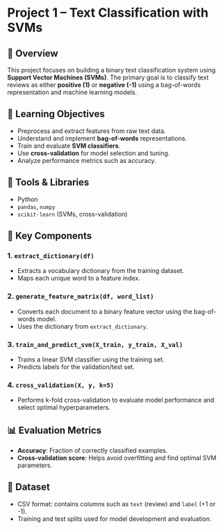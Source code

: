 # Project 1 – Text Classification with SVMs

## 📄 Overview
This project focuses on building a binary text classification system using **Support Vector Machines (SVMs)**. The primary goal is to classify text reviews as either **positive (1)** or **negative (-1)** using a bag-of-words representation and machine learning models.

## 🧠 Learning Objectives
- Preprocess and extract features from raw text data.
- Understand and implement **bag-of-words** representations.
- Train and evaluate **SVM classifiers**.
- Use **cross-validation** for model selection and tuning.
- Analyze performance metrics such as accuracy.

## 🧰 Tools & Libraries
- Python
- `pandas`, `numpy`
- `scikit-learn` (SVMs, cross-validation)

## 📁 Key Components
### 1. `extract_dictionary(df)`
- Extracts a vocabulary dictionary from the training dataset.
- Maps each unique word to a feature index.

### 2. `generate_feature_matrix(df, word_list)`
- Converts each document to a binary feature vector using the bag-of-words model.
- Uses the dictionary from `extract_dictionary`.

### 3. `train_and_predict_svm(X_train, y_train, X_val)`
- Trains a linear SVM classifier using the training set.
- Predicts labels for the validation/test set.

### 4. `cross_validation(X, y, k=5)`
- Performs k-fold cross-validation to evaluate model performance and select optimal hyperparameters.

## 📊 Evaluation Metrics
- **Accuracy**: Fraction of correctly classified examples.
- **Cross-validation score**: Helps avoid overfitting and find optimal SVM parameters.

## 📌 Dataset
- CSV format: contains columns such as `text` (review) and `label` (+1 or -1).
- Training and test splits used for model development and evaluation.


